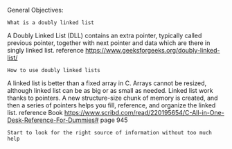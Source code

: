 General Objectives:

    What is a doubly linked list
A Doubly Linked List (DLL) contains an extra pointer, typically called previous pointer, together with next pointer and data which are there in singly linked list.
reference https://www.geeksforgeeks.org/doubly-linked-list/ 

    How to use doubly linked lists
A linked list is better than a fixed array in C. Arrays cannot be resized, although linked list can be as big or as small as needed.
Linked list work thanks to pointers. A new structure-size chunk of memory is created, and then a series of pointers helps you fill, reference, and organize the linked list.
reference Book https://www.scribd.com/read/220195654/C-All-in-One-Desk-Reference-For-Dummies# page 945

    Start to look for the right source of information without too much help

